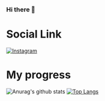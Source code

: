 ### Hi there 👋
# Social Link
[![Instagram](https://img.shields.io/badge/-Instagram-090909?style=for-the-badge&logo=Instagram)](https://www.instagram.com/danik_volt/)
# My progress
![Anurag's github stats](https://github-readme-stats.vercel.app/api?username=DanikVolt&count_private=true&show_icons=true&theme=merko)
[![Top Langs](https://github-readme-stats.vercel.app/api/top-langs/?username=DanikVolt)](https://github.com/anuraghazra/github-readme-stats)
